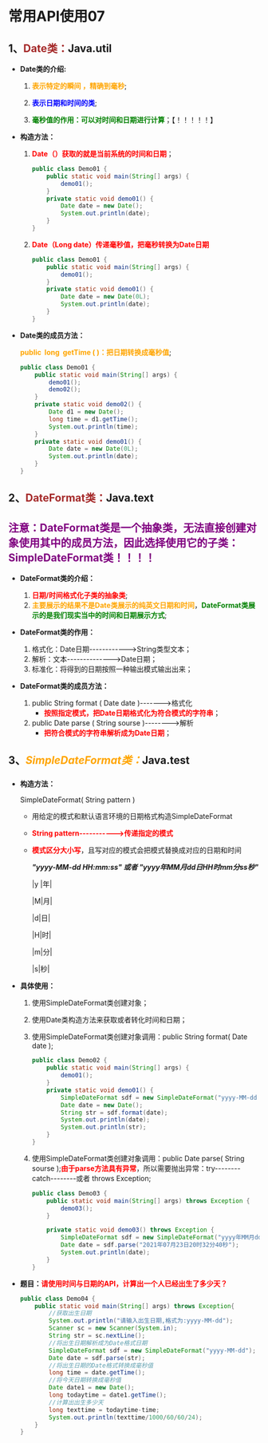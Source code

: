 # 常用API使用07

## 1、<span style="color:brown">**Date类：**</span>Java.util

- **Date类的介绍:**

  1. <span style="color:orange">**表示特定的瞬间 ，精确到毫秒**</span>;

  2. <span style="color:blue">**表示日期和时间的类**</span>;
  3. <span style="color:green">**毫秒值的作用：可以对时间和日期进行计算**</span>；【！！！！！】

- **构造方法：**

  1. <font color="red">**Date（）获取的就是当前系统的时间和日期**</font>；

     ```java
     public class Demo01 {
         public static void main(String[] args) {
             demo01();
         }
         private static void demo01() {
             Date date = new Date();
             System.out.println(date);
         }
     }
     ```
  
  2. <font color="red">**Date（Long date）传递毫秒值，把毫秒转换为Date日期**</font>
  
     ```java
     public class Demo01 {
         public static void main(String[] args) {
             demo01();
         }
         private static void demo01() {
             Date date = new Date(0L);
             System.out.println(date);
         }
     }
     ```
  
- **Date类的成员方法：**

  <font color="orange">**public  long  getTime (  )：把日期转换成毫秒值**</font>;

  ```java
  public class Demo01 {
      public static void main(String[] args) {
          demo01();
          demo02();
      }
      private static void demo02() {
          Date d1 = new Date();
          long time = d1.getTime();
          System.out.println(time);
      }
      private static void demo01() {
          Date date = new Date(0L);
          System.out.println(date);
      }
  }
  ```


## 2、<span style="color:brown">**DateFormat类：**</span>Java.text

## <span style="color:purple">**注意：DateFormat类是一个抽象类，无法直接创建对象使用其中的成员方法，因此选择使用它的子类：SimpleDateFormat类！！！！**</span>

- **DateFormat类的介绍：**
  1. <span style="color:red">**日期/时间格式化子类的抽象类**</span>;
  2. <span style="color:orange">**主要展示的结果不是Date类展示的纯英文日期和时间**</span>，<span style="color:green">**DateFormat类展示的是我们现实当中的时间和日期展示方式**</span>;

- **DateFormat类的作用：**
  1. 格式化：Date日期------------>String类型文本；
  2. 解析：文本-------------->Date日期；
  3. 标准化：将得到的日期按照一种输出模式输出出来；

- **DateFormat类的成员方法：**
  1. public   String   format  ( Date   date )------->格式化
     - <span style="color:red">**按照指定模式，把Date日期格式化为符合模式的字符串**</span>；
  2. public   Date   parse  ( String   sourse )-------->解析
     - <span style="color:red">**把符合模式的字符串解析成为Date日期**</span>；

## 3、<span style="color:orange">***SimpleDateFormat类：***</span>Java.test

### <!--SimpleDateFromat具体代替DateFormat类的使用过程-->

- **构造方法：**

  SimpleDateFormat( String   pattern )

  - 用给定的模式和默认语言环境的日期格式构造SimpleDateFormat

  - <span style="color:red">**String   pattern----------->传递指定的模式**</span>

  - <span style="color:red">**模式区分大小写**</span>，且写对应的模式会把模式替换成对应的日期和时间

    ***"yyyy-MM-dd  HH:mm:ss" 或者 "yyyy年MM月dd日HH时mm分ss秒"***

    |y |年|

    |M|月|

    |d|日|

    |H|时|

    |m|分|

    |s|秒|

- **具体使用：**
  1. 使用SimpleDateFormat类创建对象；
  
  2. 使用Date类构造方法来获取或者转化时间和日期；
  
  3. 使用SimpleDateFormat类创建对象调用：public   String   format( Date date );
  
     ```java
     public class Demo02 {
         public static void main(String[] args) {
             demo01();
         }
         private static void demo01() {
             SimpleDateFormat sdf = new SimpleDateFormat("yyyy-MM-dd HH:mm:ss");
             Date date = new Date();
             String str = sdf.format(date);
             System.out.println(date);
             System.out.println(str);
         }
     }
     ```
     
  4. 使用SimpleDateFormat类创建对象调用：public   Date   parse( String   sourse );<span style="color:red">**由于parse方法具有异常**</span>，所以需要抛出异常：try--------catch--------或者   throws  Exception; 
  
     ```java
     public class Demo03 {
         public static void main(String[] args) throws Exception {
             demo03();
         }
     
         private static void demo03() throws Exception {
             SimpleDateFormat sdf = new SimpleDateFormat("yyyy年MM月dd日HH时mm分ss秒");
             Date date = sdf.parse("2021年07月23日20时32分40秒");
             System.out.println(date);
         }
     }
     ```
     
     
  
- **题目：**<span style="color:red">**请使用时间与日期的API，计算出一个人已经出生了多少天？**</span>

  ```java
  public class Demo04 {
      public static void main(String[] args) throws Exception{
          //获取出生日期
          System.out.println("请输入出生日期,格式为:yyyy-MM-dd");
          Scanner sc = new Scanner(System.in);
          String str = sc.nextLine();
          //将出生日期解析成为Date格式日期
          SimpleDateFormat sdf = new SimpleDateFormat("yyyy-MM-dd");
          Date date = sdf.parse(str);
          //将出生日期的Date格式转换成毫秒值
          long time = date.getTime();
          //将今天日期转换成毫秒值
          Date date1 = new Date();
          long todaytime = date1.getTime();
          //计算出出生多少天
          long texttime = todaytime-time;
          System.out.println(texttime/1000/60/60/24);
      }
  }
  ```
  
  

